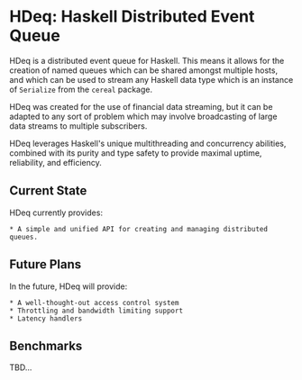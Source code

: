 HDeq: Haskell Distributed Event Queue
=====================================

HDeq is a distributed event queue for Haskell. This means it allows for the creation of named queues
which can be shared amongst multiple hosts, and which can be used to stream any Haskell data type
which is an instance of `Serialize` from the `cereal` package.

HDeq was created for the use of financial data streaming, but it can be adapted to any sort of
problem which may involve broadcasting of large data streams to multiple subscribers.

HDeq leverages Haskell's unique multithreading and concurrency abilities, combined with its purity
and type safety to provide maximal uptime, reliability, and efficiency.

Current State
-------------

HDeq currently provides:

    * A simple and unified API for creating and managing distributed queues.

Future Plans
------------

In the future, HDeq will provide:

    * A well-thought-out access control system
    * Throttling and bandwidth limiting support
    * Latency handlers

Benchmarks
-----------

TBD...
